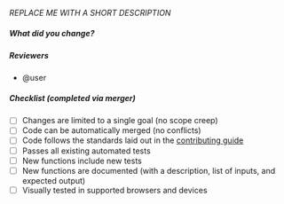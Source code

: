 _REPLACE ME WITH A SHORT DESCRIPTION_

##### **What did you change?**



##### **Reviewers**
* @user

##### **Checklist (completed via merger)**
* [ ] Changes are limited to a single goal (no scope creep)
* [ ] Code can be automatically merged (no conflicts)
* [ ] Code follows the standards laid out in the [contributing guide](https://github.com/bullhorn/novo-elements/blob/master/CONTRIBUTING.md)
* [ ] Passes all existing automated tests
* [ ] New functions include new tests
* [ ] New functions are documented (with a description, list of inputs, and expected output)
* [ ] Visually tested in supported browsers and devices
